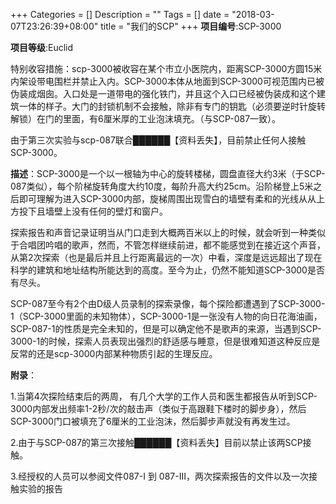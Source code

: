 +++
Categories = []
Description = ""
Tags = []
date = "2018-03-07T23:26:39+08:00"
title = "我们的SCP"
+++
**项目编号**:SCP-3000

**项目等级**:Euclid

特别收容措施：scp-3000被收容在某个市立小医院内，距离SCP-3000方圆15米内架设带电围栏并禁止入内。SCP-3000本体从地面到SCP-3000可视范围内已被伪装成烟囱。入口处是一道带电的强化铁门，并且这个入口已经被伪装成和这个建筑一体的样子。大门的封锁机制不会接触，除非有专门的钥匙（必须要逆时针旋转解锁）在门的里面，有6厘米厚的工业泡沫填充。（与SCP-087一致）。

由于第三次实验与scp-087联合██████【资料丢失】，目前禁止任何人接触SCP-3000。

**描述**：SCP-3000是一个以一根轴为中心的旋转楼梯，圆盘直径大约3米（于SCP-087类似），每个阶梯旋转角度大约10度，每阶升高大约25cm。沿阶梯登上5米之后即可理解为进入SCP-3000内部，旋梯周围出现雪白的墙壁有柔和的光线从从上方投下且墙壁上没有任何的壁灯和窗户。

探索报告和声音记录证明当从门口走到大概两百米以上的时候，就会听到一种类似于合唱团吟唱的歌声，然而，不管怎样继续前进，都不能感觉到在接近这个声音，从第2次探索（也是最后并且上行距离最远的一次）中看，深度是远远超出了现在科学的建筑和地址结构所能达到的高度。至今为止，仍然不能知道SCP-3000是否有尽头。

SCP-087至今有2个由D级人员录制的探索录像，每个探险都遭遇到了SCP-3000-1（SCP-3000里面的未知物体），SCP-3000-1是一张没有人物的向日花海油画，SCP-087-1的性质是完全未知的，但是可以确定他不是歌声的来源，当遇到SCP-3000-1的时候，探索人员表现出强烈的舒适感与睡意，但是很难知道这种反应是反常的还是scp-3000内部某种物质引起的生理反应。

**附录**：

1.当第4次探险结束后的两周， 有几个大学的工作人员和医生都报告从听到SCP-3000内部发出频率1-2秒/次的敲击声（类似于高跟鞋下楼时的脚步身），然后SCP-3000门口被填充了6厘米的工业泡沫，然后脚步声就没有再发生过。

2.由于与SCP-087的第三次接触██████【资料丢失】目前以禁止该两SCP接触。

3.经授权的人员可以参阅文件087-I 到 087-Ⅲ，两次探索报告的文件以及一次接触实验的报告
